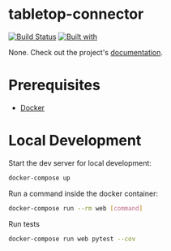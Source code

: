 # tabletop-connector

[![Build Status](https://travis-ci.org/mborysiak-sp/tabletop-connector.svg?branch=main)](https://travis-ci.org/mborysiak-sp/tabletop-connector)
[![Built with](https://img.shields.io/badge/Built_with-Cookiecutter_Django_Rest-F7B633.svg)](https://github.com/agconti/cookiecutter-django-rest)

None. Check out the project's [documentation](http://mborysiak-sp.github.io/tabletop-connector/).

# Prerequisites

- [Docker](https://docs.docker.com/docker-for-mac/install/)  

# Local Development

Start the dev server for local development:
```bash
docker-compose up
```

Run a command inside the docker container:

```bash
docker-compose run --rm web [command]
```
Run tests
```bash
docker-compose run web pytest --cov
```
